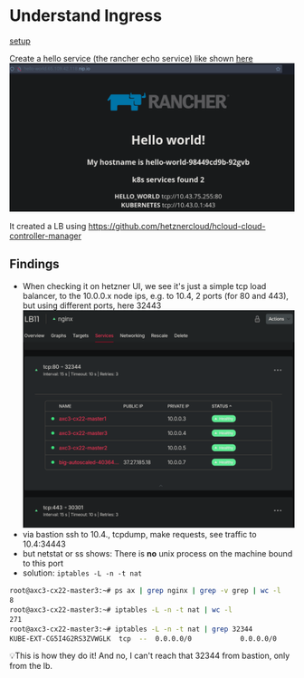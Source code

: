 # Understand Ingress

[setup](./deploys/hello_ingress_tutorial/)

Create a hello service (the rancher echo service) like shown [here](https://github.com/vitobotta/hetzner-k3s/blob/main/wiki/Setting%20up%20a%20cluster.md) ![](./media/rh.png)

It created a LB using https://github.com/hetznercloud/hcloud-cloud-controller-manager

## Findings
- When checking it on hetzner UI, we see it's just a simple tcp load balancer, to the 10.0.0.x node ips, e.g. to 10.4, 2 ports (for 80 and 443), but using different ports, here 32443 ![lb](./media/lb.png)
- via bastion ssh to 10.4., tcpdump, make requests, see traffic to 10.4:34443
- but netstat or ss shows: There is **no** unix process on the machine bound to this port 
- solution: `iptables -L -n -t nat`

```bash
root@axc3-cx22-master3:~# ps ax | grep nginx | grep -v grep | wc -l
8
root@axc3-cx22-master3:~# iptables -L -n -t nat | wc -l
271
root@axc3-cx22-master3:~# iptables -L -n -t nat | grep 32344
KUBE-EXT-CG5I4G2RS3ZVWGLK  tcp  --  0.0.0.0/0            0.0.0.0/0            /* ingress-nginx/ingress-nginx-controller:http */ tcp dpt:32344
```

💡This is how they do it! And no, I can't reach that 32344 from bastion, only from the lb.

